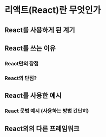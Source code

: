 # 리액트(React)란 무엇인가

## React를 사용하게 된 계기

## React를 쓰는 이유
### React만의 장점
### React의 단점?

## React를 사용한 예시
### React 문법 예시 (사용하는 방법 간단히)

## React외의 다른 프레임워크